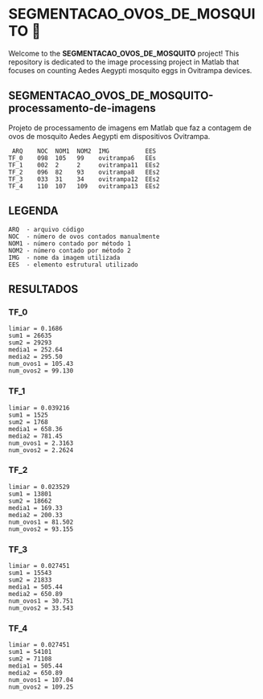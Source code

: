 # SEGMENTACAO_OVOS_DE_MOSQUITO :microscope:

Welcome to the **SEGMENTACAO_OVOS_DE_MOSQUITO** project! This repository is dedicated to the image processing project in Matlab that focuses on counting Aedes Aegypti mosquito eggs in Ovitrampa devices.

## SEGMENTACAO_OVOS_DE_MOSQUITO-processamento-de-imagens

Projeto de processamento de imagens em Matlab que faz a contagem de ovos de mosquito Aedes Aegypti em dispositivos Ovitrampa.


```
 ARQ    NOC  NOM1  NOM2  IMG          EES
TF_0    098  105   99    ovitrampa6   EEs
TF_1    002  2     2     ovitrampa11  EEs2
TF_2    096  82    93    ovitrampa8   EEs2
TF_3    033  31    34    ovitrampa12  EEs2
TF_4    110  107   109   ovitrampa13  EEs2
```

## LEGENDA
```
ARQ  - arquivo código
NOC  - número de ovos contados manualmente
NOM1 - número contado por método 1 
NOM2 - número contado por método 2 
IMG  - nome da imagem utilizada
EES  - elemento estrutural utilizado
```

## RESULTADOS

###    TF_0
```
limiar = 0.1686
sum1 = 26635
sum2 = 29293
media1 = 252.64
media2 = 295.50
num_ovos1 = 105.43
num_ovos2 = 99.130
```

###    TF_1
```
limiar = 0.039216
sum1 = 1525
sum2 = 1768
media1 = 658.36
media2 = 781.45
num_ovos1 = 2.3163
num_ovos2 = 2.2624  
```

###    TF_2
```
limiar = 0.023529
sum1 = 13801
sum2 = 18662
media1 = 169.33
media2 = 200.33
num_ovos1 = 81.502
num_ovos2 = 93.155
```

###    TF_3
```
limiar = 0.027451
sum1 = 15543
sum2 = 21833
media1 = 505.44
media2 = 650.89
num_ovos1 = 30.751
num_ovos2 = 33.543
```

###    TF_4
```
limiar = 0.027451
sum1 = 54101
sum2 = 71108
media1 = 505.44
media2 = 650.89
num_ovos1 = 107.04
num_ovos2 = 109.25
```
